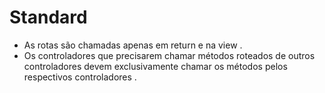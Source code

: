 # Standard
* As rotas são chamadas apenas em return e na view .
* Os controladores que precisarem chamar métodos roteados de outros controladores devem exclusivamente chamar os métodos pelos respectivos controladores .
